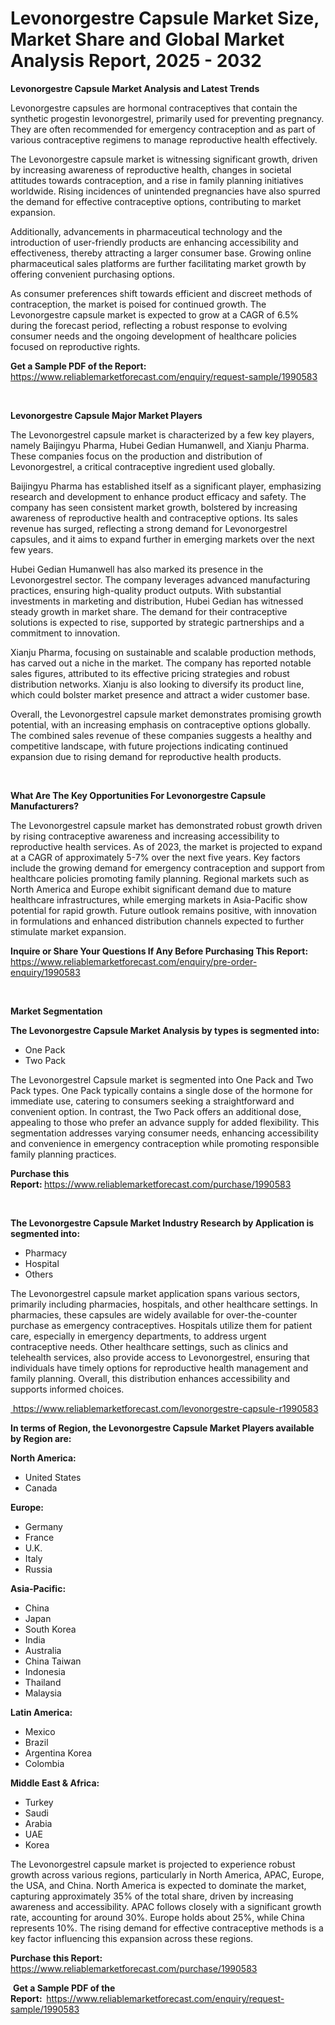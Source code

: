 <p><h1>Levonorgestre Capsule Market Size, Market Share and Global Market Analysis Report, 2025 - 2032</h1></p><p><strong>Levonorgestre Capsule Market Analysis and Latest Trends</strong></p>
<p><p>Levonorgestre capsules are hormonal contraceptives that contain the synthetic progestin levonorgestrel, primarily used for preventing pregnancy. They are often recommended for emergency contraception and as part of various contraceptive regimens to manage reproductive health effectively.</p><p>The Levonorgestre capsule market is witnessing significant growth, driven by increasing awareness of reproductive health, changes in societal attitudes towards contraception, and a rise in family planning initiatives worldwide. Rising incidences of unintended pregnancies have also spurred the demand for effective contraceptive options, contributing to market expansion. </p><p>Additionally, advancements in pharmaceutical technology and the introduction of user-friendly products are enhancing accessibility and effectiveness, thereby attracting a larger consumer base. Growing online pharmaceutical sales platforms are further facilitating market growth by offering convenient purchasing options. </p><p>As consumer preferences shift towards efficient and discreet methods of contraception, the market is poised for continued growth. The Levonorgestre capsule market is expected to grow at a CAGR of 6.5% during the forecast period, reflecting a robust response to evolving consumer needs and the ongoing development of healthcare policies focused on reproductive rights.</p></p>
<p><strong>Get a Sample PDF of the Report:&nbsp;</strong> <a href="https://www.reliablemarketforecast.com/enquiry/request-sample/1990583?utm_campaign=1144&utm_medium=2&utm_source=Github&utm_content=ia&utm_term=19042025&utm_id=levonorgestre-capsule">https://www.reliablemarketforecast.com/enquiry/request-sample/1990583</a></p>
<p>&nbsp;</p>
<p><strong>Levonorgestre Capsule Major Market Players</strong></p>
<p><p>The Levonorgestrel capsule market is characterized by a few key players, namely Baijingyu Pharma, Hubei Gedian Humanwell, and Xianju Pharma. These companies focus on the production and distribution of Levonorgestrel, a critical contraceptive ingredient used globally.</p><p>Baijingyu Pharma has established itself as a significant player, emphasizing research and development to enhance product efficacy and safety. The company has seen consistent market growth, bolstered by increasing awareness of reproductive health and contraceptive options. Its sales revenue has surged, reflecting a strong demand for Levonorgestrel capsules, and it aims to expand further in emerging markets over the next few years.</p><p>Hubei Gedian Humanwell has also marked its presence in the Levonorgestrel sector. The company leverages advanced manufacturing practices, ensuring high-quality product outputs. With substantial investments in marketing and distribution, Hubei Gedian has witnessed steady growth in market share. The demand for their contraceptive solutions is expected to rise, supported by strategic partnerships and a commitment to innovation.</p><p>Xianju Pharma, focusing on sustainable and scalable production methods, has carved out a niche in the market. The company has reported notable sales figures, attributed to its effective pricing strategies and robust distribution networks. Xianju is also looking to diversify its product line, which could bolster market presence and attract a wider customer base.</p><p>Overall, the Levonorgestrel capsule market demonstrates promising growth potential, with an increasing emphasis on contraceptive options globally. The combined sales revenue of these companies suggests a healthy and competitive landscape, with future projections indicating continued expansion due to rising demand for reproductive health products.</p></p>
<p>&nbsp;</p>
<p><strong>What Are The Key Opportunities For Levonorgestre Capsule Manufacturers?</strong></p>
<p><p>The Levonorgestrel capsule market has demonstrated robust growth driven by rising contraceptive awareness and increasing accessibility to reproductive health services. As of 2023, the market is projected to expand at a CAGR of approximately 5-7% over the next five years. Key factors include the growing demand for emergency contraception and support from healthcare policies promoting family planning. Regional markets such as North America and Europe exhibit significant demand due to mature healthcare infrastructures, while emerging markets in Asia-Pacific show potential for rapid growth. Future outlook remains positive, with innovation in formulations and enhanced distribution channels expected to further stimulate market expansion.</p></p>
<p><strong>Inquire or Share Your Questions If Any Before Purchasing This Report:</strong> <a href="https://www.reliablemarketforecast.com/enquiry/pre-order-enquiry/1990583?utm_campaign=1144&utm_medium=2&utm_source=Github&utm_content=ia&utm_term=19042025&utm_id=levonorgestre-capsule">https://www.reliablemarketforecast.com/enquiry/pre-order-enquiry/1990583</a></p>
<p>&nbsp;</p>
<p><strong>Market Segmentation</strong></p>
<p><strong>The Levonorgestre Capsule Market Analysis by types is segmented into:</strong></p>
<p><ul><li>One Pack</li><li>Two Pack</li></ul></p>
<p><p>The Levonorgestrel Capsule market is segmented into One Pack and Two Pack types. One Pack typically contains a single dose of the hormone for immediate use, catering to consumers seeking a straightforward and convenient option. In contrast, the Two Pack offers an additional dose, appealing to those who prefer an advance supply for added flexibility. This segmentation addresses varying consumer needs, enhancing accessibility and convenience in emergency contraception while promoting responsible family planning practices.</p></p>
<p><strong>Purchase this Report:&nbsp;</strong><a href="https://www.reliablemarketforecast.com/purchase/1990583?utm_campaign=1144&utm_medium=2&utm_source=Github&utm_content=ia&utm_term=19042025&utm_id=levonorgestre-capsule">https://www.reliablemarketforecast.com/purchase/1990583</a></p>
<p>&nbsp;</p>
<p><strong>The Levonorgestre Capsule Market Industry Research by Application is segmented into:</strong></p>
<p><ul><li>Pharmacy</li><li>Hospital</li><li>Others</li></ul></p>
<p><p>The Levonorgestrel capsule market application spans various sectors, primarily including pharmacies, hospitals, and other healthcare settings. In pharmacies, these capsules are widely available for over-the-counter purchase as emergency contraceptives. Hospitals utilize them for patient care, especially in emergency departments, to address urgent contraceptive needs. Other healthcare settings, such as clinics and telehealth services, also provide access to Levonorgestrel, ensuring that individuals have timely options for reproductive health management and family planning. Overall, this distribution enhances accessibility and supports informed choices.</p></p>
<p><a href="https://www.reliablemarketforecast.com/levonorgestre-capsule-r1990583?utm_campaign=1144&utm_medium=2&utm_source=Github&utm_content=ia&utm_term=19042025&utm_id=levonorgestre-capsule">&nbsp;https://www.reliablemarketforecast.com/levonorgestre-capsule-r1990583</a></p>
<p><strong>In terms of Region, the Levonorgestre Capsule Market Players available by Region are:</strong></p>
<p>
    <p> <strong> North America: </strong>
        <ul>
            <li>United States</li>
            <li>Canada</li>
        </ul>
        </p> 
    <p> <strong> Europe: </strong>
        <ul>
            <li>Germany</li>
            <li>France</li>
            <li>U.K.</li>
            <li>Italy</li>
            <li>Russia</li>
        </ul>
        </p> 
    <p> <strong> Asia-Pacific: </strong>
        <ul>
            <li>China</li>
            <li>Japan</li>
            <li>South Korea</li>
            <li>India</li>
            <li>Australia</li>
            <li>China Taiwan</li>
            <li>Indonesia</li>
            <li>Thailand</li>
            <li>Malaysia</li>
        </ul>
        </p> 
    <p> <strong> Latin America: </strong>
        <ul>
            <li>Mexico</li>
            <li>Brazil</li>
            <li>Argentina Korea</li>
            <li>Colombia</li>
        </ul>
        </p> 
    <p> <strong> Middle East & Africa: </strong>
        <ul>
            <li>Turkey</li>
            <li>Saudi</li>
            <li>Arabia</li>
            <li>UAE</li>
            <li>Korea</li>
        </ul>
    </p>
    </p>
<p><p>The Levonorgestrel capsule market is projected to experience robust growth across various regions, particularly in North America, APAC, Europe, the USA, and China. North America is expected to dominate the market, capturing approximately 35% of the total share, driven by increasing awareness and accessibility. APAC follows closely with a significant growth rate, accounting for around 30%. Europe holds about 25%, while China represents 10%. The rising demand for effective contraceptive methods is a key factor influencing this expansion across these regions.</p></p>
<p><strong>Purchase this Report: </strong><a href="https://www.reliablemarketforecast.com/purchase/1990583?utm_campaign=1144&utm_medium=2&utm_source=Github&utm_content=ia&utm_term=19042025&utm_id=levonorgestre-capsule">https://www.reliablemarketforecast.com/purchase/1990583</a></p>
<p>&nbsp;<strong>Get a Sample PDF of the Report:&nbsp;&nbsp;</strong><a href="https://www.reliablemarketforecast.com/enquiry/request-sample/1990583?utm_campaign=1144&utm_medium=2&utm_source=Github&utm_content=ia&utm_term=19042025&utm_id=levonorgestre-capsule">https://www.reliablemarketforecast.com/enquiry/request-sample/1990583</a></p>
<p><strong></strong></p>
<p><p></p><p></p><p></p></p>